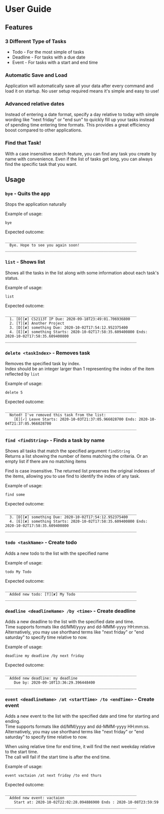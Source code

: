 # User Guide

## Features 

### 3 Different Type of Tasks

* Todo - For the most simple of tasks
* Deadline - For tasks with a due date
* Event - For tasks with a start and end time

### Automatic Save and Load

Application will automatically save all your data after every command and load it on startup. 
No user setup required means it's simple and easy to use!

### Advanced relative dates

Instead of entering a date format, specify a day relative to today with simple wording like "next friday" or "end sun"
to quickly fill up your tasks instead of spending time entering time formats. This provides a great efficiency boost
compared to other applications.

### Find that Task!

With a case insensitive search feature, you can find any task you create by name with convenience. Even if the list
of tasks get long, you can always find the specific task that you want.

## Usage

### `bye` - Quits the app

Stops the application naturally

Example of usage: 

`bye`

Expected outcome:

```
____________________________________________________________
  Bye. Hope to see you again soon!
____________________________________________________________
```

### `list` - Shows list

Shows all the tasks in the list along with some information about each task's status.

Example of usage: 

`list`

Expected outcome:

```
____________________________________________________________
  1. [D][✘] CS2113T IP Due: 2020-09-18T23:49:01.706936800
  2. [T][✘] Another Project
  3. [D][✘] something Due: 2020-10-02T17:54:12.952375400
  4. [E][✘] something Starts: 2020-10-02T17:58:35.609400800 Ends: 2020-10-02T17:58:35.609400800
____________________________________________________________
```
### `delete <taskIndex>` - Removes task

Removes the specified task by index.  
Index should be an integer larger than 1 representing the index of the item reflected by `list`

Example of usage: 

`delete 5`

Expected outcome:

```
____________________________________________________________
  Noted! I've removed this task from the list:
  	[E][✓] Leave Starts: 2020-10-03T21:37:05.966028700 Ends: 2020-10-04T21:37:05.966028700
____________________________________________________________
```
### `find <findString>` - Finds a task by name

Shows all tasks that match the specified argument `findString`  
Returns a list showing the number of items matching the criteria. Or an empty list if there are no matching items

Find is case insensitive. The returned list preserves the original indexes of the items, allowing you to use find
to identify the index of any task.

Example of usage: 

`find some`

Expected outcome:

```
____________________________________________________________
  3. [D][✘] something Due: 2020-10-02T17:54:12.952375400
  4. [E][✘] something Starts: 2020-10-02T17:58:35.609400800 Ends: 2020-10-02T17:58:35.609400800
____________________________________________________________
```
### `todo <taskName>` - Create todo

Adds a new todo to the list with the specified name

Example of usage: 

`todo My Todo`

Expected outcome:

```
____________________________________________________________
  Added new todo: [T][✘] My Todo
____________________________________________________________
```


### `deadline <deadlineName> /by <time>` - Create deadline

Adds a new deadline to the list with the specified date and time.  
Time supports formats like dd/MM/yyyy and dd-MMM-yyyy HH:mm:ss.  
Alternatively, you may use shorthand terms like "next friday" or "end saturday" to specify time relative to now.

Example of usage: 

`deadline my deadline /by next friday`

Expected outcome:

```
____________________________________________________________
  Added new deadline: my deadline
	Due by: 2020-09-10T13:36:29.396448400
____________________________________________________________
```

### `event <deadlineName> /at <startTime> /to <endTime>` - Create event

Adds a new event to the list with the specified date and time for starting and ending.  
Time supports formats like dd/MM/yyyy and dd-MMM-yyyy HH:mm:ss.  
Alternatively, you may use shorthand terms like "next friday" or "end saturday" to specify time relative to now.

When using relative time for end time, it will find the next weekday relative to the start time.  
The call will fail if the start time is after the end time.

Example of usage: 

`event vactaion /at next friday /to end thurs`

Expected outcome:

```
____________________________________________________________
  Added new event: vactaion
  	Start at: 2020-10-02T22:02:28.094886900 Ends : 2020-10-08T23:59:59
____________________________________________________________
```